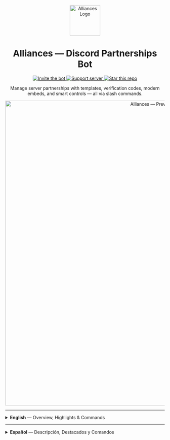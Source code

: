 <p align="center">
  <img src="https://i.imgur.com/5VcFYfp.png" alt="Alliances Logo" width="96">
</p>

<h1 align="center">Alliances — Discord Partnerships Bot</h1>

<p align="center">
  <a href="https://discord.com/api/oauth2/authorize?client_id=1410651859936608326&permissions=8&scope=bot%20applications.commands">
    <img alt="Invite the bot" src="https://img.shields.io/badge/INVITE%20BOT-5865F2?style=for-the-badge&logo=discord&logoColor=white&labelColor=1f2335">
  </a>
  <a href="https://discord.gg/xV4788y5pD">
    <img alt="Support server" src="https://img.shields.io/badge/SUPPORT%20SERVER-4461f2?style=for-the-badge&logo=discord&logoColor=white&labelColor=1f2335">
  </a>
  <a href="https://github.com/josuens/alliances/stargazers">
    <img alt="Star this repo" src="https://img.shields.io/github/stars/josuens/alliances?style=for-the-badge&label=STAR&logo=github&color=ffd83d&labelColor=1f2335">
  </a>
</p>

<p align="center">
  Manage server partnerships with templates, verification codes, modern embeds, and smart controls — all via slash commands.
</p>

<p align="center">
  <img src="https://i.imgur.com/TEyCJbB.png" alt="Alliances — Preview Banner" width="960">
</p>

---

<details>
  <summary><b>English</b> — Overview, Highlights & Commands</summary>

### Overview
**Alliances** is a modern Discord bot to run **server partnerships** the right way: propose alliances, verify with secure codes, approve/decline with buttons, and publish sleek embeds using **templates** — all through **intuitive slash commands**.

### Highlights
- 🔗 **End-to-end alliance flow** — propose → verify (one-time code) → accept or reject.
- 📝 **Embeds & templates** — public/private templates with Markdown and dynamic vars:
  `GUILD_NAME`, `GUILD_ID`, `GUILD_ICON`, `MEMBER_COUNT`, `PARTNER_ID`, `CREATOR`, `CODE`.
- 🧭 **Multi-guild & multi-user** — role-based control and permission checks.
- 🛡️ **Safety controls** — server blocklist, intake toggle, global availability.
- 🌍 **Bilingual** — English & Spanish for all messages. Switch anytime with `/lang`.
- 💎 **VIP tier** — higher limits (alliances/templates) and shorter send cooldown.
- 📣 **Modern, branded embeds** — unified footer `ALLIANCE.TOP`, timestamp, emojis.
- 🔔 **Smart notifications** — admin channel for invites/updates; publish channel for partners.

### Commands (English names, localized descriptions)

**General**
- `/help` — Show help and quick guidance  
- `/lang code:<en|es>` — Switch bot language for messages

**Setup**
- `/setup channel type:<admin|publish> channel:<#channel>` — Set admin & publish channels  
- `/setup role role:<@role>` — Choose who can manage alliances

**Templates (per guild)**
- `/template create` — Create a template via modal (name, title, description, optional image)  
- `/template list` — View templates  
- `/template edit name:<TemplateName>` — Update a template  
- `/template delete name:<TemplateName>` — Remove a template  
*Default limit: 3 templates per guild (VIP: higher).*

**Alliances**
- `/alliance propose target_guild_id:<ID>` — Propose a new alliance  
- `/alliance list` — List current alliances  
- `/alliance remove target_guild_id:<ID>` — Remove an alliance (both directions)  
*Default limit: 3 alliances per guild (VIP: higher). Requires the bot installed & configured on **both** servers.*

**Sending Templates**
- `/send template target_guild_id:<ID> template:<TemplateName>` — Publish a template to an allied server  
  • Cooldown per alliance: every **5 days** (VIP: **24h**)  
  • Requires at least **1 template**

**Availability & Discovery**
- `/toggle allow:<true|false>` — Allow/block new requests (also blocks acceptance)  
- `/public set enable:<true|false>` — Join/leave the global “public” list  
- `/public list` — Discover public servers

**VIP**
- `/vip enable:<true|false>` — Mark current guild as VIP (owner only)

**Like it?** ⭐ Star the repo → https://github.com/josuens/alliances
</details>

---

<details>
  <summary><b>Español</b> — Descripción, Destacados y Comandos</summary>

### Descripción
**Alliances** permite a las comunidades gestionar **alianzas entre servidores** como debe ser: propone alianzas, verifica con **códigos de seguridad**, aprueba/rechaza con botones y publica **embeds** elegantes con **plantillas** — todo mediante **comandos slash**.

### Destacados
- 🔗 **Flujo completo de alianzas** — propuesta → verificación (código único) → aceptar o rechazar.
- 📝 **Embeds y plantillas** — plantillas públicas/privadas con Markdown y variables:
  `GUILD_NAME`, `GUILD_ID`, `GUILD_ICON`, `MEMBER_COUNT`, `PARTNER_ID`, `CREATOR`, `CODE`.
- 🧭 **Multi-servidor & multi-usuario** — control por roles y validación de permisos.
- 🛡️ **Controles de seguridad** — lista de bloqueo, toggle de recepción, disponibilidad pública.
- 🌍 **Bilingüe** — inglés y español para todos los mensajes. Cambia con `/lang`.
- 💎 **Nivel VIP** — límites superiores (alianzas/plantillas) y cooldown más corto.
- 📣 **Embeds modernos y de marca** — footer unificado `ALLIANCE.TOP`, timestamp, emojis.
- 🔔 **Notificaciones claras** — canal de admin para invitaciones/actualizaciones; canal de publicaciones para partners.

### Comandos (nombres en inglés, descripciones localizadas)

**General**
- `/help` — Ver ayuda y guía rápida  
- `/lang code:<en|es>` — Cambiar el idioma de los mensajes

**Configuración**
- `/setup channel type:<admin|publish> channel:<#channel>` — Definir canales de admin y publicaciones  
- `/setup role role:<@role>` — Elegir quién gestiona las alianzas

**Plantillas (por servidor)**
- `/template create` — Crear plantilla con modal (nombre, título, descripción, imagen opcional)  
- `/template list` — Ver plantillas  
- `/template edit name:<TemplateName>` — Actualizar una plantilla  
- `/template delete name:<TemplateName>` — Eliminar una plantilla  
*Límite por defecto: 3 plantillas por servidor (VIP: más).*

**Alianzas**
- `/alliance propose target_guild_id:<ID>` — Proponer una nueva alianza  
- `/alliance list` — Listar alianzas actuales  
- `/alliance remove target_guild_id:<ID>` — Eliminar una alianza (en ambos sentidos)  
*Límite por defecto: 3 alianzas por servidor (VIP: más). Requiere el bot instalado y configurado en **ambos** servidores.*

**Envío de plantillas**
- `/send template target_guild_id:<ID> template:<TemplateName>` — Publicar una plantilla al servidor aliado  
  • Cooldown por alianza: cada **5 días** (VIP: **24h**)  
  • Requiere mínimo **1 plantilla**

**Disponibilidad & Descubrimiento**
- `/toggle allow:<true|false>` — Permitir/bloquear nuevas solicitudes (también bloquea aceptar)  
- `/public set enable:<true|false>` — Activar/desactivar visibilidad pública  
- `/public list` — Ver servidores públicos

**VIP**
- `/vip enable:<true|false>` — Marcar este servidor como VIP (solo dueño)

**¿Te gusta?** ⭐ Dale una estrella → https://github.com/josuens/alliances
</details>
